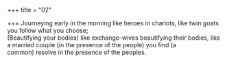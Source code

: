 +++
title = "02"

+++
Journeying early in the morning like heroes in chariots, like twin goats  you follow what you choose;  
(Beautifying your bodies) like exchange-wives beautifying their bodies,  like a married couple (in the presence of the people) you find (a  
common) resolve in the presence of the peoples.  